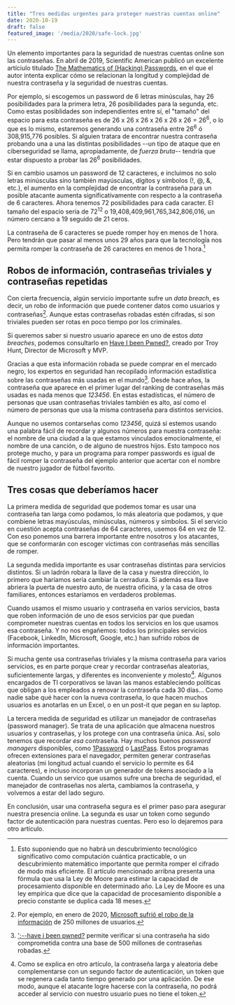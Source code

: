 ```yaml
---
title: "Tres medidas urgentes para proteger nuestras cuentas online"
date: 2020-10-19
draft: false
featured_image: '/media/2020/safe-lock.jpg'
---
```


Un elemento importantes para la seguridad de nuestras cuentas online son las contraseñas. En abril de 2019, Scientific American publicó un excelente artíciulo titulado [The Mathematics of (Hacking) Passwords](https://www.scientificamerican.com/article/the-mathematics-of-hacking-passwords/), en el que el autor intenta explicar cómo se relacionan la longitud y complejidad de nuestra contraseña y la seguridad de nuestras cuentas.

Por ejemplo, si escogemos un password de 6 letras minúsculas, hay 26 posibilidades para la primera letra, 26 posibilidades para la segunda, etc. Como estas posiblidades son independientes entre sí, el "tamaño" del espacio para esta contraseña es de 26 x 26 x 26 x 26 x 26 x 26 = 26<sup>6</sup>, o lo que es lo mismo, estaremos generando una contraseña entre 26<sup>6</sup> ó 308,915,776 posibles. Si alguien tratara de encontrar nuestra contraseña probando una a una las distintas posibilidades --un tipo de ataque que en ciberseguridad se llama, apropiadamente, de _fuerza bruta_-- tendría que estar dispuesto a probar las 26<sup>6</sup> posibilidades.

Si en cambio usamos un password de 12 caracteres, e incluimos no solo letras minúsculas sino también mayúsculas, dígitos y símbolos (!, @, &, etc.), el aumento en la complejidad de encontrar la contraseña para un posible atacante aumenta significativamente con respecto a la contraseña de 6 caracteres. Ahora tenemos 72 posibilidades para cada caracter. El tamaño del espacio sería de  72<sup>12</sup> o 19,408,409,961,765,342,806,016, un número cercano a 19 seguido de 21 ceros.

La contraseña de 6 caracteres se puede romper hoy en menos de 1 hora. Pero tendrán que pasar al menos unos 29 años para que la tecnología nos permita romper la contraseña de 26 caracteres en menos de 1 hora.[^moore]

[^moore]: Esto suponiendo que no habrá un descubrimiento tecnológico significativo como computación cuántica practicable, o un descubrimiento matemático importante que permita romper el cifrado de modo más eficiente. El artículo mencionado arribna presenta una fórmula que usa la Ley de Moore para estimar la capacidad de procesamiento disponible en determinado año. La Ley de Moore es una ley empírica que dice que la capacidad de procesamiento disponible a precio constante se duplica cada 18 meses.

## Robos de información, contraseñas triviales y contraseñas repetidas

Con cierta frecuencia, algún servicio importante sufre un _data breach_, es decir, un robo de información que puede contener datos como usuarios y contraseñas[^microsoft-data-breach]. Aunque estas contraseñas robadas estén cifradas, si son triviales pueden ser rotas en poco tiempo por los criminales.

Si queremos saber si nuestro usuario aparece en uno de estos _data breaches_, podemos consultarlo en [Have I been Pwned?](https://haveibeenpwned.com/), creado por Troy Hunt, Director de Microsoft y MVP.

Gracias a que esta información robada se puede comprar en el mercado negro, los expertos en seguridad han recopilado información estadística sobre las contraseñas más usadas en el mundo[^my-password-pwned]. Desde hace años, la contraseña que aparece en el primer lugar del ranking de contraseñas más usadas es nada menos que *123456*. En estas estadísticas, el número de personas que usan contraseñas triviales también es alto, así como el número de personas que usa la misma contraseña para distintos servicios.

[^microsoft-data-breach]: Por ejemplo, en enero de 2020, [Microsoft sufrió el robo de la información](https://www.forbes.com/sites/daveywinder/2020/01/22/microsoft-security-shocker-as-250-million-customer-records-exposed-online/#cb5710d4d1b3) de 250 millones de usuarios.

[^my-password-pwned]:  [';--have i been pwned?](https://haveibeenpwned.com/Passwords) permite verificar si una contraseña ha sido comprometida contra una base de 500 millones de contraseñas robadas.

Aunque no usemos contarseñas como *123456*, quizá sí estemos usando una palabra fácil de recordar y algunos números para nuestra contraseña: el nombre de una ciudad a la que estamos vinculados emocionalmente, el nombre de una canción, o de alguno de nuestros hijos.  Esto tampoco nos protege mucho, y para un programa para romper passwords es igual de fácil romper la contraseña del ejemplo anterior que acertar con el nombre de nuestro jugador de fútbol favorito.

## Tres cosas que deberíamos hacer

La primera medida de seguridad que podemos tomar es usar una contraseña tan larga como podamos, lo más aleatoria que podamos, y que combiene letras mayúsculas, minúsculas, números y símbolos. Si el servicio en cuestión acepta contraseñas de 64 caracteres, usemos 64 en vez de 12. Con eso ponemos una barrera importante entre nosotros y los atacantes, que se conformarán con escoger víctimas con contraseñas más sencillas de romper.

La segunda medida importante es usar contraseñas distintas para servicios distintos. Si un ladrón robara la llave de la casa y nuestra dirección, lo primero que haríamos sería cambiar la cerradura. Si además esa llave abriera la puerta de nuestro auto, de nuestra oficina, y la casa de otros familiares, entonces estaríamos en verdaderos problemas.

Cuando usamos el mismo usuario y contraseña en varios servicios, basta que roben información de uno de esos servicios par que puedan comprometer nuestras cuentas en todos los servicios en los que usamos esa contraseña. Y no nos engañemos: todos los principales servicios (Facebook, LinkedIn, Microsoft, Google, etc.) han sufrido robos de información importantes.


Si mucha gente usa contraseñas triviales y la misma contraseña para varios servicios, es en parte porque crear y recordar contraseñas aleatorias, suficientemente largas, y diferentes es inconveniente y molesto[^token]. Algunos encargados de TI corporativos se lavan las manos estableciendo políticas que obligan a los empleados a renovar la contraseña cada 30 días... Como nadie sabe qué hacer con la nueva contraseña, lo que hacen muchos usuarios es anotarlas en un Excel, o en un post-it que pegan en su laptop.

[^token]: Como se explica en otro artículo, la contraseña larga y aleatoria debe complementarse con un segundo factor de autenticación, un token que se regenera cada tanto tiempo generado por una aplicación. De ese modo, aunque el atacante logre hacerse con la contraseña, no podrá acceder al servicio con nuestro usuario pues no tiene el token.

La tercera medida de seguridad es utilizar un manejador de contraseñas (password manager). Se trata de una aplicación que almacena nuestros usuarios y contraseñas, y los protege con una contraseña única. Así, solo tenemos que recordar _esa_ contraseña. Hay muchos buenos _password managers_ disponibles, como [1Password](https://1password.com) o [LastPass](https://lastpass.com). Estos programas ofrecen extensiones para el navegador, permiten generar contraseñas aleatorias (mi longitud actual cuando el servicio lo permite es 64 caracteres), e incluso incorporan un generador de tokens asociado a la cuenta. Cuando un servico que usamos sufre una brecha de seguridad, el manejador de contraseñas nos alerta, cambiamos la contraseña, y volvemos a estar del lado seguro.

En conclusión, usar una contraseña segura es el primer paso para asegurar nuestra presencia online. La segunda es usar un token como segundo factor de autenticación para nuestras cuentas.  Pero eso lo dejaremos para otro artículo.
